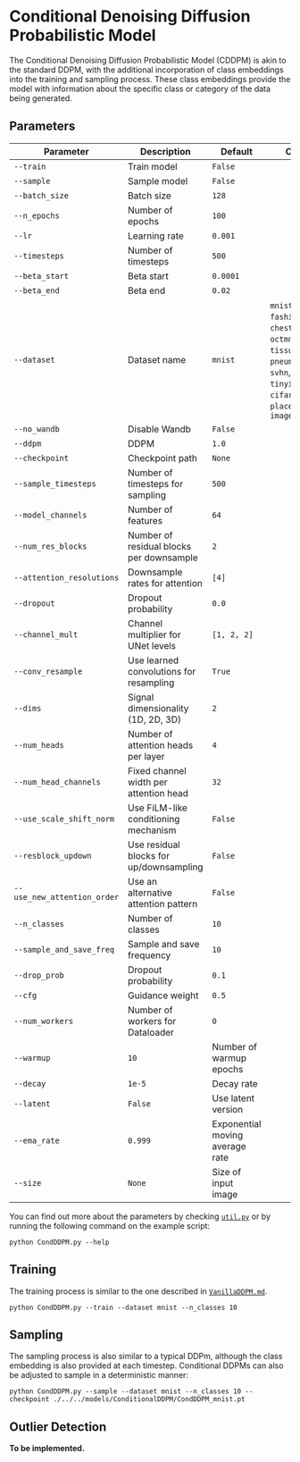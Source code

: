 # Conditional Denoising Diffusion Probabilistic Model

The Conditional Denoising Diffusion Probabilistic Model (CDDPM) is akin to the standard DDPM, with the additional incorporation of class embeddings into the training and sampling process. These class embeddings provide the model with information about the specific class or category of the data being generated.

## Parameters

| **Parameter**           | **Description**                          | **Default**        | **Choices**                                                                                                        |
|--------------------------|------------------------------------------|--------------------|--------------------------------------------------------------------------------------------------------------------|
| `--train`               | Train model                              | `False`            |                                                                                                                    |
| `--sample`              | Sample model                             | `False`            |                                                                                                                    |
| `--batch_size`          | Batch size                               | `128`              |                                                                                                                    |
| `--n_epochs`            | Number of epochs                         | `100`              |                                                                                                                    |
| `--lr`                  | Learning rate                            | `0.001`            |                                                                                                                    |
| `--timesteps`           | Number of timesteps                      | `500`              |                                                                                                                    |
| `--beta_start`          | Beta start                               | `0.0001`           |                                                                                                                    |
| `--beta_end`            | Beta end                                 | `0.02`             |                                                                                                                    |
| `--dataset`             | Dataset name                             | `mnist`            | `mnist`, `cifar10`, `fashionmnist`, `chestmnist`, `octmnist`, `tissuemnist`, `pneumoniamnist`, `svhn`, `tinyimagenet`, `cifar100`, `places365`, `dtd`, `imagenet` |
| `--no_wandb`            | Disable Wandb                            | `False`            |                                                                                                                    |
| `--ddpm`                | DDPM                                     | `1.0`              |                                                                                                                    |
| `--checkpoint`          | Checkpoint path                          | `None`             |                                                                                                                    |
| `--sample_timesteps`    | Number of timesteps for sampling          | `500`              |                                                                                                                    |
| `--model_channels`      | Number of features                       | `64`               |                                                                                                                    |
| `--num_res_blocks`      | Number of residual blocks per downsample  | `2`                |                                                                                                                    |
| `--attention_resolutions`| Downsample rates for attention           | `[4]`              |                                                                                                                    |
| `--dropout`             | Dropout probability                      | `0.0`              |                                                                                                                    |
| `--channel_mult`        | Channel multiplier for UNet levels        | `[1, 2, 2]`        |                                                                                                                    |
| `--conv_resample`       | Use learned convolutions for resampling   | `True`             |                                                                                                                    |
| `--dims`                | Signal dimensionality (1D, 2D, 3D)        | `2`                |                                                                                                                    |
| `--num_heads`           | Number of attention heads per layer       | `4`                |                                                                                                                    |
| `--num_head_channels`   | Fixed channel width per attention head    | `32`               |                                                                                                                    |
| `--use_scale_shift_norm`| Use FiLM-like conditioning mechanism      | `False`            |                                                                                                                    |
| `--resblock_updown`     | Use residual blocks for up/downsampling   | `False`            |                                                                                                                    |
| `--use_new_attention_order`| Use an alternative attention pattern    | `False`            |                                                                                                                    |
| `--n_classes`           | Number of classes                        | `10`               |                                                                                                                    |
| `--sample_and_save_freq`| Sample and save frequency                 | `10`               |                                                                                                                    |
| `--drop_prob`           | Dropout probability                      | `0.1`              |                                                                                                                    |
| `--cfg`             | Guidance weight                          | `0.5`              |                                                                                                                    |
| `--num_workers`         | Number of workers for Dataloader          | `0`                |                                                                                                                    |
| `--warmup`                   | `10`                   | Number of warmup epochs                       |                                                                                                              |
| `--decay`                    | `1e-5`                 | Decay rate                                    |                                                                                                              |
| `--latent`                   | `False`                | Use latent version                            |                                                                                                              |   
| `--ema_rate`                 | `0.999`                | Exponential moving average rate               |                                                                                                              |
| `--size`                     | `None`                 | Size of input image                           |                                                                                                              |


You can find out more about the parameters by checking [`util.py`](./../src/generativezoo/utils/util.py) or by running the following command on the example script:

    python CondDDPM.py --help

## Training

The training process is similar to the one described in [`VanillaDDPM.md`](VanillaDDPM.md).

    python CondDDPM.py --train --dataset mnist --n_classes 10

## Sampling

The sampling process is also similar to a typical DDPm, although the class embedding is also provided at each timestep. Conditional DDPMs can also be adjusted to sample in a deterministic manner:

    python CondDDPM.py --sample --dataset mnist --n_classes 10 --checkpoint ./../../models/ConditionalDDPM/CondDDPM_mnist.pt

## Outlier Detection

**To be implemented.**